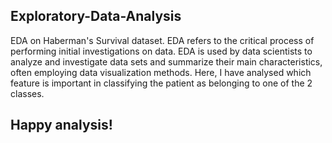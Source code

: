 ## Exploratory-Data-Analysis
EDA on Haberman's Survival dataset. 
EDA refers to the critical process of performing initial investigations on data.
EDA is used by data scientists to analyze and investigate data sets and summarize their main characteristics, often employing data visualization methods.
Here, I have analysed which feature is important in classifying the patient as belonging to one of the 2 classes.
## Happy analysis!
